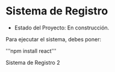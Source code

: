 <h1> Sistema de Registro </h1>

- Estado del Proyecto: En construcción.

Para ejecutar el sistema, debes poner:

'''npm install react'''

Sistema de Registro 2
